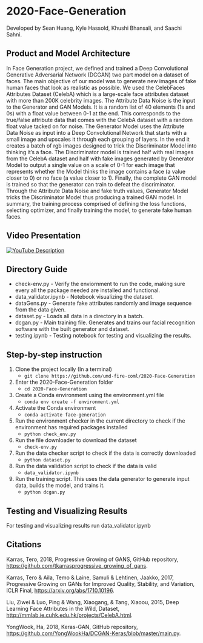 # 2020-Face-Generation
Developed by Sean Huang, Kyle Hassold, Khushi Bhansali, and Saachi Sahni.
## Product and Model Architecture 
In Face Generation project, we defined and trained a Deep Convolutional Generative Adversarial Network (DCGAN) two part model on a dataset of faces. The main objective of our model was to generate new images of fake human faces that look as realistic as possible.  We used the CelebFaces Attributes Dataset (CelebA) which is a large-scale face attributes dataset with more than 200K celebrity images. The Attribute Data Noise is the input to the Generator and GAN Models. It is a random list of 40 elements (1s and 0s) with a float value between 0-1 at the end. This corresponds to the true/false attribute data that comes with the CelebA dataset with a random float value tacked on for noise. The Generator Model uses the Attribute Data Noise as input into a Deep Convolutional Network that starts with a small image and upscales it through each grouping of layers. In the end it creates a batch of rgb images designed to trick the Discriminator Model into thinking it’s a face. The Discriminator model is trained half with real images from the CelebA dataset and half with fake images generated by Generator Model to output  a single value on a scale of 0-1 for each image that represents whether the Model thinks the image contains a face (a value closer to 0) or no face (a value closer to 1). Finally, the complete GAN model is trained so that the generator can train to defeat the discriminator. Through the Attribute Data Noise and fake truth values, Generator Model tricks the Discriminator Model thus producing a trained GAN model. In summary, the training process comprised of defining the loss functions, selecting optimizer, and finally training the model, to generate fake human faces. 

## Video Presentation
[![YouTube Description](http://img.youtube.com/vi/VH3ndNVXptg/0.jpg)](http://www.youtube.com/watch?v=VH3ndNVXptg "Try here")

## Directory Guide
* check-env.py - Verify the enviornment to run the code, making sure every all the package needed are installed and functional.
* data_validator.ipynb - Notebook visualizing the dataset.
* dataGens.py - Generate fake attributes randomly and image sequence from the data given.
* dataset.py - Loads all data in a directory in a batch.
* dcgan.py - Main training file. Generates and trains our facial recognition software with the built generator and dataset.
* testing.ipynb - Testing notebook for testing and visualizing the results.

## Step-by-step instruction
1. Clone the project locally (In a terminal)
   * `git clone https://github.com/umd-fire-coml/2020-Face-Generation`
2. Enter the 2020-Face-Generation folder
   * `cd 2020-Face-Generation`
3. Create a Conda environment using the environment.yml file
   * `conda env create -f environment.yml`
4. Activate the Conda environment
   * `conda activate face-generation`
5. Run the environment checker in the current directory to check if the environment has required packages installed
   * `python check_env.py`
6. Run the file downloader to download the dataset
   * `check-env.py`
7. Run the data checker script to check if the data is correctly downloaded
   * `python dataset.py`
8. Run the data validation script to check if the data is valid
   * `data_validator.ipynb`
9. Run the training script. This uses the data generator to generate input data, builds the model, and trains it. 
   * `python dcgan.py`

## Testing and Visualizing Results
For testing and visualizing results run data_validator.ipynb 

## Citations
Karras, Tero, 2018, Progressive Growing of GANS, GitHub repository, https://github.com/tkarrasprogressive_growing_of_gans.

Karras, Tero & Aila, Temo & Laine, Samuli & Lehtinen, Jaakko, 2017, Progressive Growing on GANs for Improved Quality, Stability, and Variation, ICLR Final, https://arxiv.org/abs/1710.10196.

Liu, Ziwei & Luo, Ping & Wang, Xiaogang, & Tang, Xiaoou, 2015, Deep Learning Face Attributes in the Wild, Dataset, http://mmlab.ie.cuhk.edu.hk/projects/CelebA.html.

YongWook, Ha, 2018, Keras-GAN, GitHub repository, https://github.com/YongWookHa/DCGAN-Keras/blob/master/main.py.

